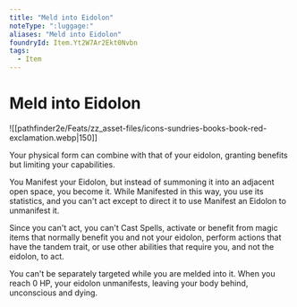 ```yaml
---
title: "Meld into Eidolon"
noteType: ":luggage:"
aliases: "Meld into Eidolon"
foundryId: Item.Yt2W7Ar2Ekt0Nvbn
tags:
  - Item
---
```


# Meld into Eidolon
![[pathfinder2e/Feats/zz_asset-files/icons-sundries-books-book-red-exclamation.webp|150]]

Your physical form can combine with that of your eidolon, granting benefits but limiting your capabilities.

You Manifest your Eidolon, but instead of summoning it into an adjacent open space, you become it. While Manifested in this way, you use its statistics, and you can't act except to direct it to use Manifest an Eidolon to unmanifest it.

Since you can't act, you can't Cast Spells, activate or benefit from magic items that normally benefit you and not your eidolon, perform actions that have the tandem trait, or use other abilities that require you, and not the eidolon, to act.

You can't be separately targeted while you are melded into it. When you reach 0 HP, your eidolon unmanifests, leaving your body behind, unconscious and dying.
